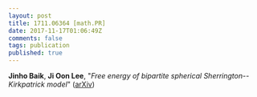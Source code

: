 ```yaml
---
layout: post
title: 1711.06364 [math.PR]
date: 2017-11-17T01:06:49Z
comments: false
tags: publication
published: true
---
```


<b>Jinho Baik</b>, <b>Ji Oon Lee</b>, "<i>Free energy of bipartite spherical Sherrington--Kirkpatrick model</i>" ([arXiv](http://arxiv.org/abs/1711.06364v1))
